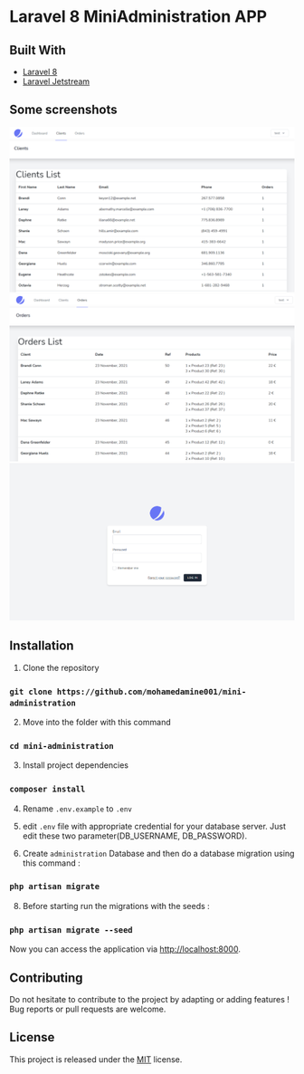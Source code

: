 # Laravel 8 MiniAdministration APP

## Built With
* [Laravel 8 ](https://laravel.com/)
* [Laravel Jetstream](https://jetstream.laravel.com/)


## Some screenshots

![API LINKS](/screenshots/1.png)
![API LINKS](/screenshots/2.png)
![API LINKS](/screenshots/3.png)

## Installation
1. Clone the repository

### `git clone https://github.com/mohamedamine001/mini-administration`

2. Move into the folder with this command

### `cd mini-administration`

3. Install project dependencies

### `composer install`

4. Rename `.env.example` to `.env` 

5. edit `.env` file with appropriate credential for your database server. Just edit these two parameter(DB_USERNAME, DB_PASSWORD).   

7. Create `administration` Database and then do a database migration using this command :   

### `php artisan migrate`

8. Before starting run the migrations with the seeds : 

### `php artisan migrate --seed`

Now you can access the application via [http://localhost:8000](http://localhost:8000).

## Contributing

Do not hesitate to contribute to the project by adapting or adding features ! Bug reports or pull requests are welcome.

## License

This project is released under the [MIT](http://opensource.org/licenses/MIT) license.